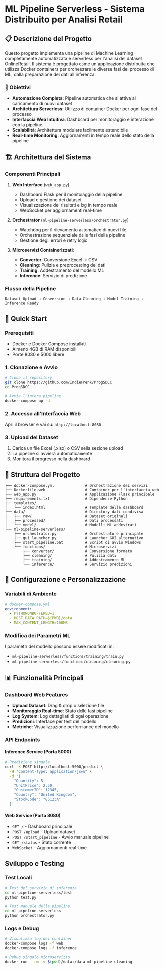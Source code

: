 ﻿# ML Pipeline Serverless - Sistema Distribuito per Analisi Retail

## 📋 Descrizione del Progetto

Questo progetto implementa una pipeline di Machine Learning completamente automatizzata e serverless per l'analisi del dataset OnlineRetail. Il sistema è progettato come un'applicazione distribuita che utilizza Docker containers per orchestrare le diverse fasi del processo di ML, dalla preparazione dei dati all'inferenza.

### 🎯 Obiettivi

- **Automazione Completa**: Pipeline automatica che si attiva al caricamento di nuovi dataset
- **Architettura Serverless**: Utilizzo di container Docker per ogni fase del processo
- **Interfaccia Web Intuitiva**: Dashboard per monitoraggio e interazione con la pipeline
- **Scalabilità**: Architettura modulare facilmente estendibile
- **Real-time Monitoring**: Aggiornamenti in tempo reale dello stato della pipeline

## 🏗️ Architettura del Sistema

### Componenti Principali

1. **Web Interface** (`web_app.py`)
   - Dashboard Flask per il monitoraggio della pipeline
   - Upload e gestione dei dataset
   - Visualizzazione dei risultati e log in tempo reale
   - WebSocket per aggiornamenti real-time

2. **Orchestrator** (`ml-pipeline-serverless/orchestrator.py`)
   - Watchdog per il rilevamento automatico di nuovi file
   - Orchestrazione sequenziale delle fasi della pipeline
   - Gestione degli errori e retry logic

3. **Microservizi Containerizzati**:
   - **Converter**: Conversione Excel → CSV
   - **Cleaning**: Pulizia e preprocessing dei dati
   - **Training**: Addestramento del modello ML
   - **Inference**: Servizio di predizione

### Flusso della Pipeline

```
Dataset Upload → Conversion → Data Cleaning → Model Training → Inference Ready
```

## 🚀 Quick Start

### Prerequisiti

- Docker e Docker Compose installati
- Almeno 4GB di RAM disponibili
- Porte 8080 e 5000 libere

### 1. Clonazione e Avvio

```bash
# Clona il repository
git clone https://github.com/IndieFrenk/ProgSDCC
cd ProgSDCC

# Avvia l'intera pipeline
docker-compose up -d
```

### 2. Accesso all'Interfaccia Web

Apri il browser e vai su: `http://localhost:8080`

### 3. Upload del Dataset

1. Carica un file Excel (.xlsx) o CSV nella sezione upload
2. La pipeline si avvierà automaticamente
3. Monitora il progresso nella dashboard

## 📁 Struttura del Progetto

```
├── docker-compose.yml              # Orchestrazione dei servizi
├── Dockerfile.web                  # Container per l'interfaccia web
├── web_app.py                      # Applicazione Flask principale
├── requirements.txt                # Dipendenze Python
├── templates/
│   └── index.html                  # Template della dashboard
├── data/                           # Directory dati condivisa
│   ├── raw/                        # Dataset originali
│   ├── processed/                  # Dati processati
│   └── model/                      # Modelli ML addestrati
└── ml-pipeline-serverless/
    ├── orchestrator.py             # Orchestratore principale
    ├── gui_launcher.py             # Launcher GUI alternativo
    ├── start_pipeline.bat          # Script di avvio Windows
    └── functions/                  # Microservizi
        ├── converter/              # Conversione formato
        ├── cleaning/               # Pulizia dati
        ├── training/               # Addestramento ML
        └── inference/              # Servizio predizioni
```

## 🔧 Configurazione e Personalizzazione

### Variabili di Ambiente

```yaml
# docker-compose.yml
environment:
  - PYTHONUNBUFFERED=1
  - HOST_DATA_PATH=${PWD}/data
  - MAX_CONTENT_LENGTH=100MB
```

### Modifica dei Parametri ML

I parametri del modello possono essere modificati in:
- `ml-pipeline-serverless/functions/training/train.py`
- `ml-pipeline-serverless/functions/cleaning/cleaning.py`

## 📊 Funzionalità Principali

### Dashboard Web Features

- **Upload Dataset**: Drag & drop o selezione file
- **Monitoraggio Real-time**: Stato delle fasi pipeline
- **Log System**: Log dettagliati di ogni operazione
- **Predizioni**: Interface per test del modello
- **Metriche**: Visualizzazione performance del modello

### API Endpoints

#### Inference Service (Porta 5000)

```bash
# Predizione singola
curl -X POST http://localhost:5000/predict \
  -H "Content-Type: application/json" \
  -d '{
    "Quantity": 5,
    "UnitPrice": 2.50,
    "CustomerID": 12345,
    "Country": "United Kingdom",
    "StockCode": "85123A"
  }'
```

#### Web Service (Porta 8080)

- `GET /` - Dashboard principale
- `POST /upload` - Upload dataset
- `POST /start_pipeline` - Avvio manuale pipeline
- `GET /status` - Stato corrente
- `WebSocket` - Aggiornamenti real-time

## Sviluppo e Testing

### Test Locali

```bash
# Test del servizio di inferenza
cd ml-pipeline-serverless/test
python test.py

# Test manuale della pipeline
cd ml-pipeline-serverless
python orchestrator.py
```

### Logs e Debug

```bash
# Visualizza log dei container
docker-compose logs -f web
docker-compose logs -f inference

# Debug singolo microservizio
docker run --rm -v $(pwd)/data:/data ml-pipeline-cleaning
```



